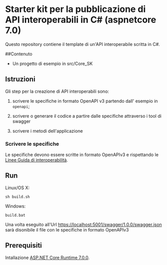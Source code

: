 # Starter kit per la pubblicazione di API interoperabili in C# (aspnetcore 7.0)

Questo repository contiene il template di un'API interoperabile scritta in C#.

##Contenuto

- Un progetto di esempio in src/Core_SK


## Istruzioni

Gli step per la creazione di API interoperabili sono:

1. scrivere le specifiche in formato OpenAPI v3 partendo dall' esempio in `openapi`;

2. scrivere o generare il codice a partire dalle specifiche attraverso i tool di swagger

3. scrivere i metodi dell'applicazione

### Scrivere le specifiche

Le specifiche devono essere scritte in formato OpenAPIv3
e rispettando le [Linee Guida di interoperabilità](https://docs.italia.it/italia/piano-triennale-ict/lg-modellointeroperabilita-docs).



## Run

Linux/OS X:

```
sh build.sh
```

Windows:

```
build.bat
```

Una volta eseguito all'Url [https://localhost:5001/swagger/1.0.0/swagger.json](https://localhost:5001/swagger/1.0.0/swagger.json) sarà disonibile il file con le specifiche  in formato OpenAPIv3


## Prerequisiti

Intallazione [ASP.NET Core Runtime 7.0.0](https://dotnet.microsoft.com/en-us/download/dotnet/7.0).





